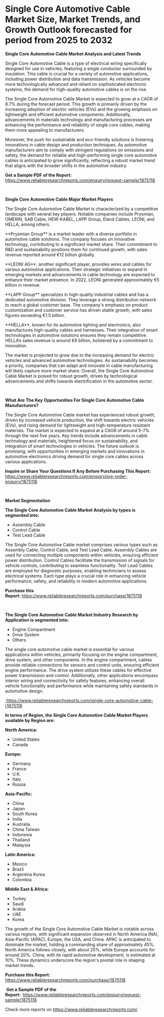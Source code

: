 <p><h1>Single Core Automotive Cable Market Size, Market Trends, and Growth Outlook forecasted for period from 2025 to 2032</h1></p><p><strong>Single Core Automotive Cable Market Analysis and Latest Trends</strong></p>
<p><p>Single Core Automotive Cable is a type of electrical wiring specifically designed for use in vehicles, featuring a single conductor surrounded by insulation. This cable is crucial for a variety of automotive applications, including power distribution and data transmission. As vehicles become more technologically advanced and reliant on sophisticated electronic systems, the demand for high-quality automotive cables is on the rise.</p><p>The Single Core Automotive Cable Market is expected to grow at a CAGR of 8.7% during the forecast period. This growth is primarily driven by the increasing adoption of electric vehicles (EVs) and the growing emphasis on lightweight and efficient automotive components. Additionally, advancements in materials technology and manufacturing processes are enhancing the performance and reliability of single core cables, making them more appealing to manufacturers. </p><p>Moreover, the push for sustainable and eco-friendly solutions is fostering innovations in cable design and production techniques. As automotive manufacturers aim to comply with stringent regulations on emissions and safety, the demand for reliable and high-performing single core automotive cables is anticipated to grow significantly, reflecting a robust market trend that aligns with the broader shifts in the automotive industry.</p></p>
<p><strong>Get a Sample PDF of the Report:&nbsp;</strong> <a href="https://www.reliableresearchreports.com/enquiry/request-sample/1875118?utm_campaign=2286&utm_medium=2&utm_source=Github&utm_content=ia&utm_term=02042025&utm_id=single-core-automotive-cable">https://www.reliableresearchreports.com/enquiry/request-sample/1875118</a></p>
<p>&nbsp;</p>
<p><strong>Single Core Automotive Cable Major Market Players</strong></p>
<p><p>The Single Core Automotive Cable Market is characterized by a competitive landscape with several key players. Notable companies include Prysmian, OMERIN, SAB Cable, HEW-KABEL, LAPP Group, Eland Cables, LEONI, and HELLA, among others.</p><p>**Prysmian Group** is a market leader with a diverse portfolio in automotive cable solutions. The company focuses on innovative technology, contributing to a significant market share. Their commitment to R&D and sustainability positions them for continued growth, with sales revenue reported around €12 billion globally.</p><p>**LEONI AG**, another significant player, provides wires and cables for various automotive applications. Their strategic initiatives to expand in emerging markets and advancements in cable technology are expected to enhance their market presence. In 2022, LEONI generated approximately €5 billion in revenue.</p><p>**LAPP Group** specializes in high-quality industrial cables and has a dedicated automotive division. They leverage a strong distribution network to reach a global customer base. The company's emphasis on product customization and customer service has driven stable growth, with sales figures exceeding €1.5 billion.</p><p>**HELLA**, known for its automotive lighting and electronics, also manufactures high-quality cables and harnesses. Their integration of smart technologies in automotive solutions ensures they remain competitive. HELLA’s sales revenue is around €6 billion, bolstered by a commitment to innovation.</p><p>The market is projected to grow due to the increasing demand for electric vehicles and advanced automotive technologies. As sustainability becomes a priority, companies that can adapt and innovate in cable manufacturing will likely capture more market share. Overall, the Single Core Automotive Cable Market is poised for robust growth, driven by technological advancements and shifts towards electrification in the automotive sector.</p></p>
<p>&nbsp;</p>
<p><strong>What Are The Key Opportunities For Single Core Automotive Cable Manufacturers?</strong></p>
<p><p>The Single Core Automotive Cable market has experienced robust growth, driven by increased vehicle production, the shift towards electric vehicles (EVs), and rising demand for lightweight and high-temperature resistant materials. The market is expected to expand at a CAGR of around 5-7% through the next five years. Key trends include advancements in cable technology and materials, heightened focus on sustainability, and integration of smart technologies in vehicles. The future outlook is promising, with opportunities in emerging markets and innovations in automotive electronics driving demand for single core cables across various applications.</p></p>
<p><strong>Inquire or Share Your Questions If Any Before Purchasing This Report:</strong> <a href="https://www.reliableresearchreports.com/enquiry/pre-order-enquiry/1875118?utm_campaign=2286&utm_medium=2&utm_source=Github&utm_content=ia&utm_term=02042025&utm_id=single-core-automotive-cable">https://www.reliableresearchreports.com/enquiry/pre-order-enquiry/1875118</a></p>
<p>&nbsp;</p>
<p><strong>Market Segmentation</strong></p>
<p><strong>The Single Core Automotive Cable Market Analysis by types is segmented into:</strong></p>
<p><ul><li>Assembly Cable</li><li>Control Cable</li><li>Test Lead Cable</li></ul></p>
<p><p>The Single Core Automotive Cable market comprises various types such as Assembly Cable, Control Cable, and Test Lead Cable. Assembly Cables are used for connecting multiple components within vehicles, ensuring efficient power distribution. Control Cables facilitate the transmission of signals for vehicle controls, contributing to seamless functionality. Test Lead Cables are employed for diagnostic purposes, enabling technicians to assess electrical systems. Each type plays a crucial role in enhancing vehicle performance, safety, and reliability in modern automotive applications.</p></p>
<p><strong>Purchase this Report:&nbsp;</strong><a href="https://www.reliableresearchreports.com/purchase/1875118?utm_campaign=2286&utm_medium=2&utm_source=Github&utm_content=ia&utm_term=02042025&utm_id=single-core-automotive-cable">https://www.reliableresearchreports.com/purchase/1875118</a></p>
<p>&nbsp;</p>
<p><strong>The Single Core Automotive Cable Market Industry Research by Application is segmented into:</strong></p>
<p><ul><li>Engine Compartment</li><li>Drive System</li><li>Others</li></ul></p>
<p><p>The single core automotive cable market is essential for various applications within vehicles, primarily focusing on the engine compartment, drive system, and other components. In the engine compartment, cables provide reliable connections for sensors and control units, ensuring efficient engine performance. The drive system utilizes these cables for effective power transmission and control. Additionally, other applications encompass interior wiring and connectivity for safety features, enhancing overall vehicle functionality and performance while maintaining safety standards in automotive design.</p></p>
<p><a href="https://www.reliableresearchreports.com/single-core-automotive-cable-r1875118?utm_campaign=2286&utm_medium=2&utm_source=Github&utm_content=ia&utm_term=02042025&utm_id=single-core-automotive-cable">&nbsp;https://www.reliableresearchreports.com/single-core-automotive-cable-r1875118</a></p>
<p><strong>In terms of Region, the Single Core Automotive Cable Market Players available by Region are:</strong></p>
<p>
    <p> <strong> North America: </strong>
        <ul>
            <li>United States</li>
            <li>Canada</li>
        </ul>
        </p> 
    <p> <strong> Europe: </strong>
        <ul>
            <li>Germany</li>
            <li>France</li>
            <li>U.K.</li>
            <li>Italy</li>
            <li>Russia</li>
        </ul>
        </p> 
    <p> <strong> Asia-Pacific: </strong>
        <ul>
            <li>China</li>
            <li>Japan</li>
            <li>South Korea</li>
            <li>India</li>
            <li>Australia</li>
            <li>China Taiwan</li>
            <li>Indonesia</li>
            <li>Thailand</li>
            <li>Malaysia</li>
        </ul>
        </p> 
    <p> <strong> Latin America: </strong>
        <ul>
            <li>Mexico</li>
            <li>Brazil</li>
            <li>Argentina Korea</li>
            <li>Colombia</li>
        </ul>
        </p> 
    <p> <strong> Middle East & Africa: </strong>
        <ul>
            <li>Turkey</li>
            <li>Saudi</li>
            <li>Arabia</li>
            <li>UAE</li>
            <li>Korea</li>
        </ul>
    </p>
    </p>
<p><p>The growth of the Single Core Automotive Cable Market is notable across various regions, with significant expansion observed in North America (NA), Asia-Pacific (APAC), Europe, the USA, and China. APAC is anticipated to dominate the market, holding a commanding share of approximately 45%. North America follows closely, with about 25%, while Europe accounts for around 20%. China, with its rapid automotive development, is estimated at 10%. These dynamics underscore the region's pivotal role in shaping market trends.</p></p>
<p><strong>Purchase this Report: </strong><a href="https://www.reliableresearchreports.com/purchase/1875118?utm_campaign=2286&utm_medium=2&utm_source=Github&utm_content=ia&utm_term=02042025&utm_id=single-core-automotive-cable">https://www.reliableresearchreports.com/purchase/1875118</a></p>
<p>&nbsp;<strong>Get a Sample PDF of the Report:&nbsp;&nbsp;</strong><a href="https://www.reliableresearchreports.com/enquiry/request-sample/1875118?utm_campaign=2286&utm_medium=2&utm_source=Github&utm_content=ia&utm_term=02042025&utm_id=single-core-automotive-cable">https://www.reliableresearchreports.com/enquiry/request-sample/1875118</a></p>
<p><strong></strong></p>
<p>Check more reports on <a href="https://www.reliableresearchreports.com/?utm_campaign=2286&utm_medium=2&utm_source=Github&utm_content=ia&utm_term=02042025&utm_id=single-core-automotive-cable">https://www.reliableresearchreports.com/</a></p>